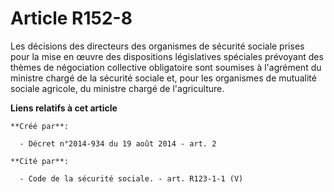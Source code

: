 # Article R152-8

Les décisions des directeurs des organismes de sécurité sociale prises pour la mise en œuvre des dispositions législatives
spéciales prévoyant des thèmes de négociation collective obligatoire sont soumises à l'agrément du ministre chargé de la
sécurité sociale et, pour les organismes de mutualité sociale agricole, du ministre chargé de l'agriculture.

**Liens relatifs à cet article**

	**Créé par**:

	  - Décret n°2014-934 du 19 août 2014 - art. 2

	**Cité par**:

	  - Code de la sécurité sociale. - art. R123-1-1 (V)
